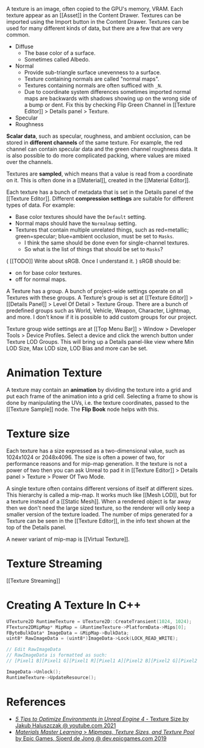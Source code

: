 A texture is an image, often copied to the GPU's memory, VRAM.
Each texture appear as an [[Asset]] in the Content Drawer.
Textures can be imported using the Import button in the Content Drawer.
Textures can be used for many different kinds of data, but there are a few that are very common.

- Diffuse
    - The base color of a surface.
    - Sometimes called Albedo.
- Normal
    - Provide sub-triangle surface unevenness to a surface.
    - Texture containing normals are called "normal maps".
    - Textures containing normals are often sufficed with `_N`.
    - Due to coordinate system differences sometimes imported normal maps are backwards with shadows showing up on the wrong side of a bump or dent. Fix this by checking Flip Green Channel in [[Texture Editor]] > Details panel > Texture.
- Specular
- Roughness

**Scalar data**, such as specular, roughness, and ambient occlusion, can be stored in **different channels** of the same texture.
For example,  the red channel can contain specular data and the green channel roughness data.
It is also possible to do more complicated packing, where values are mixed over the channels.

Textures are **sampled**, which means that a value is read from a coordinate on it.
This is often done in a [[Material]], created in the [[Material Editor]].

Each texture has a bunch of metadata that is set in the Details panel of the [[Texture Editor]].
Different **compression settings** are suitable for different types of data.
For example:
- Base color textures should have the `Default` setting.
- Normal maps should have the `Normalmap` setting.
- Textures that contain multiple unrelated things, such as red=metallic; green=specular; blue=ambient occlusion, must be set to `Masks`.
	- I think the same should be done even for single-channel textures.
	- So what is the list of things that should be set to `Masks`?


(
[[TODO]] Write about sRGB. Once I understand it.
)
sRGB should be:
- on for base color textures.
- off for normal maps.

A Texture has a group.
A bunch of project-wide settings operate on all Textures with these groups.
A Texture's group is set at [[Texture Editor]] > [[Details Panel]] > Level Of Detail > Texture Group.
There are a bunch of predefined groups such as World, Vehicle, Weapon, Character, Lightmap, and more.
I don't know if it is possible to add custom groups for our project.

Texture group wide settings are at [[Top Menu Bar]] > Window > Developer Tools > Device Profiles.
Select a device and click the wrench button under Texture LOD Groups.
This will bring up a Details panel-like view where Min LOD Size, Max LOD size, LOD Bias and more can be set.

# Animation Texture

A texture may contain an **animation** by dividing the texture into a grid and put each frame of the animation into a grid cell.
Selecting a frame to show is done by manipulating the UVs, i.e. the texture coordinates, passed to the [[Texture Sample]] node.
The **Flip Book** node helps with this.


# Texture size

Each texture has a size expressed as a two-dimensional value, such as 1024x1024 or 2048x4096.
The size is often a power of two, for performance reasons and for mip-map generation.
It the texture is not a power of two then you can ask Unreal to pad it in [[Texture Editor]] > Details panel > Texture > Power Of Two Mode.

A single texture often contains different versions of itself at different sizes.
This hierarchy is called a mip-map.
It works much like [[Mesh LOD]], but for a texture instead of a [[Static Mesh]].
When a rendered object is far away then we don't need the large sized texture, so the renderer will only keep a smaller version of the texture loaded.
The number of mips generated for a Texture can be seen in the [[Texture Editor]], in the info text shown at the top of the Details panel.

A newer variant of mip-map is [[Virtual Texture]].


# Texture Streaming

[[Texture Streaming]]


# Creating A Texture In C++

```cpp
UTexture2D RuntimeTexture = UTexture2D::CreateTransient(1024, 1024);
FTexture2DMipMap* MipMap = &RuntimeTexture->PlatformData->Mips[0];
FByteBulkData* ImageData = &MipMap->BulkData;
uint8* RawImageData = (uint8*)ImageData->Lock(LOCK_READ_WRITE);

// Edit RawImageData
// RawImageData is formatted as such:
// [Pixel1 B][Pixel1 G][Pixel1 R][Pixel1 A][Pixel2 B][Pixel2 G][Pixel2 R][Pixel2 A] …

ImageData->Unlock();
RuntimeTexture->UpdateResource();
```

# References

- [_5 Tips to Optimize Environments in Unreal Engine 4_ - Texture Size by Jakub Haluszczak @ youtube.com 2021](https://youtu.be/gZkKcaF4Ifk?t=386)
- [_Materials Master Learning_ > _Mipmaps, Texture Sizes, and Texture Pool_ by Epic Games, Sjoerd de Jong @ dev.epicgames.com 2019](https://dev.epicgames.com/community/learning/courses/2dy/unreal-engine-materials-master-learning/1Yno/unreal-engine-mipmaps-texture-sizes-and-texture-pool)

